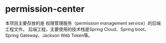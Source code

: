 # permission-center

本项目主要存放的是 权限管理服务（permission management service）的后端工程文件。
后端工程，主要使用的技术栈是Spring Cloud、Spring boot、Spring Gateway、Jackson Web Token等。
